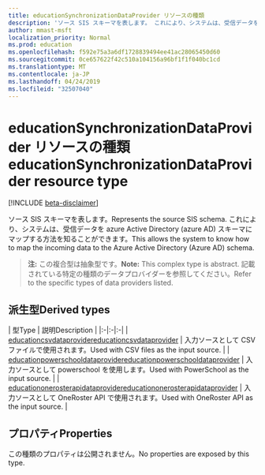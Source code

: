 ```yaml
---
title: educationSynchronizationDataProvider リソースの種類
description: 'ソース SIS スキーマを表します。 これにより、システムは、受信データを azure Active Directory (azure AD) スキーマにマップする方法を知ることができます。 '
author: mmast-msft
localization_priority: Normal
ms.prod: education
ms.openlocfilehash: f592e75a3a6df1728839494ee41ac28065450d60
ms.sourcegitcommit: 0ce657622f42c510a104156a96bf1f1f040bc1cd
ms.translationtype: MT
ms.contentlocale: ja-JP
ms.lasthandoff: 04/24/2019
ms.locfileid: "32507040"
---
```

# <a name="educationsynchronizationdataprovider-resource-type"></a><span data-ttu-id="f25b2-104">educationSynchronizationDataProvider リソースの種類</span><span class="sxs-lookup"><span data-stu-id="f25b2-104">educationSynchronizationDataProvider resource type</span></span>

[!INCLUDE [beta-disclaimer](../../includes/beta-disclaimer.md)]

<span data-ttu-id="f25b2-105">ソース SIS スキーマを表します。</span><span class="sxs-lookup"><span data-stu-id="f25b2-105">Represents the source SIS schema.</span></span> <span data-ttu-id="f25b2-106">これにより、システムは、受信データを azure Active Directory (azure AD) スキーマにマップする方法を知ることができます。</span><span class="sxs-lookup"><span data-stu-id="f25b2-106">This allows the system to know how to map the incoming data to the Azure Active Directory (Azure AD) schema.</span></span>

> <span data-ttu-id="f25b2-107">**注:** この複合型は抽象型です。</span><span class="sxs-lookup"><span data-stu-id="f25b2-107">**Note:** This complex type is abstract.</span></span> <span data-ttu-id="f25b2-108">記載されている特定の種類のデータプロバイダーを参照してください。</span><span class="sxs-lookup"><span data-stu-id="f25b2-108">Refer to the specific types of data providers listed.</span></span>

## <a name="derived-types"></a><span data-ttu-id="f25b2-109">派生型</span><span class="sxs-lookup"><span data-stu-id="f25b2-109">Derived types</span></span>
| <span data-ttu-id="f25b2-110">型</span><span class="sxs-lookup"><span data-stu-id="f25b2-110">Type</span></span> | <span data-ttu-id="f25b2-111">説明</span><span class="sxs-lookup"><span data-stu-id="f25b2-111">Description</span></span> |
|:-|:-|:-|
| [<span data-ttu-id="f25b2-112">educationcsvdataprovider</span><span class="sxs-lookup"><span data-stu-id="f25b2-112">educationcsvdataprovider</span></span>](educationcsvdataprovider.md) | <span data-ttu-id="f25b2-113">入力ソースとして CSV ファイルで使用されます。</span><span class="sxs-lookup"><span data-stu-id="f25b2-113">Used with CSV files as the input source.</span></span> |
| [<span data-ttu-id="f25b2-114">educationpowerschooldataprovider</span><span class="sxs-lookup"><span data-stu-id="f25b2-114">educationpowerschooldataprovider</span></span>](educationpowerschooldataprovider.md) | <span data-ttu-id="f25b2-115">入力ソースとして powerschool を使用します。</span><span class="sxs-lookup"><span data-stu-id="f25b2-115">Used with PowerSchool as the input source.</span></span> |
| [<span data-ttu-id="f25b2-116">educationonerosterapidataprovider</span><span class="sxs-lookup"><span data-stu-id="f25b2-116">educationonerosterapidataprovider</span></span>](educationonerosterapidataprovider.md) | <span data-ttu-id="f25b2-117">入力ソースとして OneRoster API で使用されます。</span><span class="sxs-lookup"><span data-stu-id="f25b2-117">Used with OneRoster API as the input source.</span></span> |

## <a name="properties"></a><span data-ttu-id="f25b2-118">プロパティ</span><span class="sxs-lookup"><span data-stu-id="f25b2-118">Properties</span></span>

<span data-ttu-id="f25b2-119">この種類のプロパティは公開されません。</span><span class="sxs-lookup"><span data-stu-id="f25b2-119">No properties are exposed by this type.</span></span>
<!--
{
  "type": "#page.annotation",
  "suppressions": [
    "Error: /api-reference/beta/resources/educationsynchronizationdataprovider.md:\r\n      Exception processing links.\r\n    System.ArgumentException: Link Definition was null. Link text: !INCLUDE [beta-disclaimer](../../includes/beta-disclaimer.md)\r\n      at ApiDoctor.Validation.DocFile.get_LinkDestinations()\r\n      at ApiDoctor.Validation.DocSet.ValidateLinks(Boolean includeWarnings, String[] relativePathForFiles, IssueLogger issues, Boolean requireFilenameCaseMatch, Boolean printOrphanedFiles)"
  ]
}
-->
